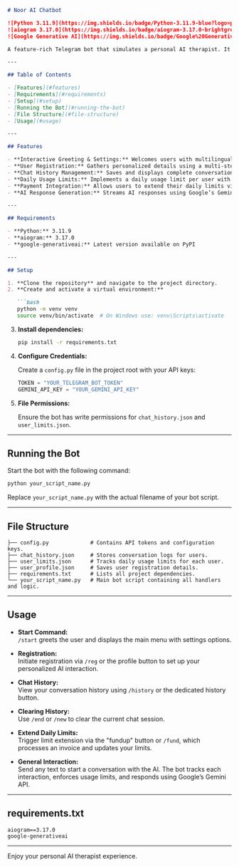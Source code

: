 ```md
# Noor AI Chatbot

![Python 3.11.9](https://img.shields.io/badge/Python-3.11.9-blue?logo=python&logoColor=white)
![aiogram 3.17.0](https://img.shields.io/badge/aiogram-3.17.0-brightgreen)
![Google Generative AI](https://img.shields.io/badge/Google%20Generative%20AI-active?logo=google&logoColor=white)

A feature-rich Telegram bot that simulates a personal AI therapist. It leverages aiogram for bot management and Google’s Gemini API to generate AI responses. The bot supports interactive user registration, chat history management, daily usage limits, and payment-based limit extensions.

---

## Table of Contents

- [Features](#features)
- [Requirements](#requirements)
- [Setup](#setup)
- [Running the Bot](#running-the-bot)
- [File Structure](#file-structure)
- [Usage](#usage)

---

## Features

- **Interactive Greeting & Settings:** Welcomes users with multilingual greetings and provides easy access to settings.
- **User Registration:** Gathers personalized details using a multi-step conversation.
- **Chat History Management:** Saves and displays complete conversation logs.
- **Daily Usage Limits:** Implements a daily usage limit per user with automatic resets.
- **Payment Integration:** Allows users to extend their daily limits via payment processing.
- **AI Response Generation:** Streams AI responses using Google’s Gemini API with real-time updates.

---

## Requirements

- **Python:** 3.11.9  
- **aiogram:** 3.17.0  
- **google-generativeai:** Latest version available on PyPI

---

## Setup

1. **Clone the repository** and navigate to the project directory.
2. **Create and activate a virtual environment:**

   ```bash
   python -m venv venv
   source venv/bin/activate  # On Windows use: venv\Scripts\activate
   ```

3. **Install dependencies:**

   ```bash
   pip install -r requirements.txt
   ```

4. **Configure Credentials:**

   Create a `config.py` file in the project root with your API keys:

   ```python
   TOKEN = "YOUR_TELEGRAM_BOT_TOKEN"
   GEMINI_API_KEY = "YOUR_GEMINI_API_KEY"
   ```

5. **File Permissions:**

   Ensure the bot has write permissions for `chat_history.json` and `user_limits.json`.

---

## Running the Bot

Start the bot with the following command:

```bash
python your_script_name.py
```

Replace `your_script_name.py` with the actual filename of your bot script.

---

## File Structure

```
├── config.py             # Contains API tokens and configuration keys.
├── chat_history.json     # Stores conversation logs for users.
├── user_limits.json      # Tracks daily usage limits for each user.
├── user_profile.json     # Saves user registration details.
├── requirements.txt      # Lists all project dependencies.
└── your_script_name.py   # Main bot script containing all handlers and logic.
```

---

## Usage

- **Start Command:**  
  `/start` greets the user and displays the main menu with settings options.

- **Registration:**  
  Initiate registration via `/reg` or the profile button to set up your personalized AI interaction.

- **Chat History:**  
  View your conversation history using `/history` or the dedicated history button.

- **Clearing History:**  
  Use `/end` or `/new` to clear the current chat session.

- **Extend Daily Limits:**  
  Trigger limit extension via the "fundup" button or `/fund`, which processes an invoice and updates your limits.

- **General Interaction:**  
  Send any text to start a conversation with the AI. The bot tracks each interaction, enforces usage limits, and responds using Google’s Gemini API.

---

## requirements.txt

```
aiogram==3.17.0
google-generativeai
```

---

Enjoy your personal AI therapist experience.
```
